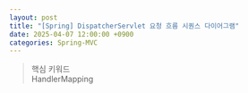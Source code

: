 ```yaml
---
layout: post
title: "[Spring] DispatcherServlet 요청 흐름 시퀀스 다이어그램"
date: 2025-04-07 12:00:00 +0900
categories: Spring-MVC
---
```


> 핵심 키워드<br>
> HandlerMapping